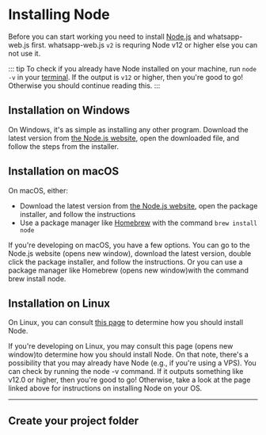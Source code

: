 # Installing Node

Before you can start working you need to install [Node.js](https://nodejs.org/) and whatsapp-web.js first.
whatsapp-web.js `v2` is requring Node v12 or higher else you can not use it.

::: tip
To check if you already have Node installed on your machine, run `node -v` in your [terminal](/guide/v2/popular-topics/guide-explanations/). If the output is `v12` or higher, then you're good to go! Otherwise you should continue reading this.
:::

## Installation on Windows

On Windows, it's as simple as installing any other program. Download the latest version from [the Node.js website](https://nodejs.org/), open the downloaded file, and follow the steps from the installer.

## Installation on macOS

On macOS, either:

- Download the latest version from [the Node.js website](https://nodejs.org/), open the package installer, and follow the instructions
- Use a package manager like [Homebrew](https://brew.sh/) with the command `brew install node`


If you're developing on macOS, you have a few options. You can go to the Node.js website (opens new window), download the latest version, double click the package installer, and follow the instructions. Or you can use a package manager like Homebrew (opens new window)with the command brew install node.
## Installation on Linux

On Linux, you can consult [this page](https://nodejs.org/en/download/package-manager/) to determine how you should install Node.

If you're developing on Linux, you may consult this page (opens new window)to determine how you should install Node.
On that note, there's a possibility that you may already have Node (e.g., if you're using a VPS). You can check by running the node -v command. If it outputs something like v12.0 or higher, then you're good to go! Otherwise, take a look at the page linked above for instructions on installing Node on your OS.

---

## Create your project folder